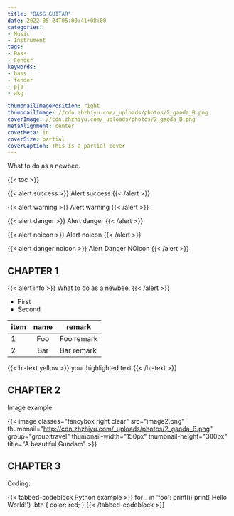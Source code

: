 ```yaml
---
title: "BASS GUITAR"
date: 2022-05-24T05:00:41+08:00
categories:
- Music
- Instrument
tags:
- Bass
- Fender
keywords:
- bass
- fender
- pjb
- akg 

thumbnailImagePosition: right
thumbnailImage: //cdn.zhzhiyu.com/_uploads/photos/2_gaoda_B.png
coverImage: //cdn.zhzhiyu.com/_uploads/photos/2_gaoda_B.png
metaAlignment: center
coverMeta: in
coverSize: partial
coverCaption: This is a partial cover
---
```

<!-- some more -->
What to do as a newbee.

{{< toc >}}


{{< alert success >}}
Alert success
{{< /alert >}}

{{< alert warning >}}
Alert warning
{{< /alert >}}

{{< alert danger >}}
Alert danger
{{< /alert >}}

{{< alert noicon >}}
Alert noicon
{{< /alert >}}

{{< alert danger noicon >}}
Alert Danger NOicon
{{< /alert >}}



## CHAPTER 1

{{< alert info >}}
What to do as a newbee.
{{< /alert >}}

- First
- Second


| item | name | remark |
| :--- | :---: | --- |
| 1 | Foo | Foo remark |
| 2 | Bar | Bar remark |


{{< hl-text yellow >}}
your highlighted text
{{< /hl-text >}}




## CHAPTER 2

Image example

{{< image classes="fancybox right clear" src="image2.png" thumbnail="http://cdn.zhzhiyu.com/_uploads/photos/2_gaoda_B.png" group="group:travel" thumbnail-width="150px" thumbnail-height="300px" title="A beautiful Gundam" >}}




## CHAPTER 3

Coding:

{{< tabbed-codeblock Python example >}}
    <!-- tab python -->
        for _ in 'foo':
            print(i)
    <!-- endtab -->
    <!-- tab python -->
        print('Hello World!')
    <!-- endtab -->
    <!-- tab css -->
        .btn {
            color: red;
        }
    <!-- endtab -->
{{< /tabbed-codeblock >}}


